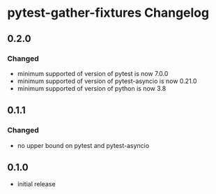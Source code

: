 # pytest-gather-fixtures Changelog
## 0.2.0
### Changed
* minimum supported of version of pytest is now 7.0.0
* minimum supported of version of pytest-asyncio is now 0.21.0
* minimum supported of version of python is now 3.8
## 0.1.1
### Changed
* no upper bound on pytest and pytest-asyncio
## 0.1.0
* initial release
